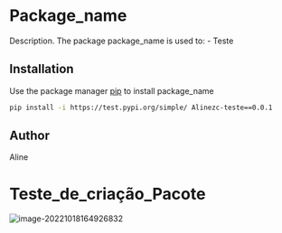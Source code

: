 # Package_name

Description. 
The package package_name is used to:
	- Teste

## Installation

Use the package manager [pip](https://pip.pypa.io/en/stable/) to install package_name

```bash
pip install -i https://test.pypi.org/simple/ Alinezc-teste==0.0.1
```

## Author
Aline

# Teste_de_criação_Pacote

![image-20221018164926832](C:\Users\Aline\AppData\Roaming\Typora\typora-user-images\image-20221018164926832.png)
